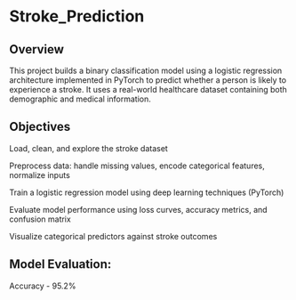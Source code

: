 # Stroke_Prediction

## Overview
This project builds a binary classification model using a logistic regression architecture implemented in PyTorch to predict whether a person is likely to experience a stroke. It uses a real-world healthcare dataset containing both demographic and medical information.

## Objectives
Load, clean, and explore the stroke dataset

Preprocess data: handle missing values, encode categorical features, normalize inputs

Train a logistic regression model using deep learning techniques (PyTorch)

Evaluate model performance using loss curves, accuracy metrics, and confusion matrix

Visualize categorical predictors against stroke outcomes

## Model Evaluation:
Accuracy - 95.2%
